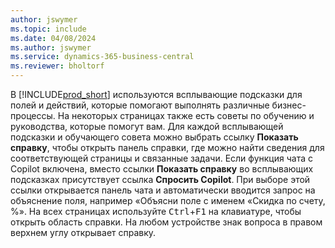 ```yaml
---
author: jswymer
ms.topic: include
ms.date: 04/08/2024
ms.author: jswymer
ms.service: dynamics-365-business-central
ms.reviewer: bholtorf
---
```

В [!INCLUDE[prod_short](prod_short.md)] используются всплывающие подсказки для полей и действий, которые помогают выполнять различные бизнес-процессы. На некоторых страницах также есть советы по обучению и руководства, которые помогут вам. Для каждой всплывающей подсказки и обучающего совета можно выбрать ссылку **Показать справку**, чтобы открыть панель справки, где можно найти сведения для соответствующей страницы и связанные задачи. Если функция чата с Copilot включена, вместо ссылки **Показать справку** во всплывающих подсказках присутствует ссылка **Спросить Copilot**. При выборе этой ссылки открывается панель чата и автоматически вводится запрос на объяснение поля, например «Объясни поле с именем «Скидка по счету, %». На всех страницах используйте <kbd>Ctrl</kbd>+<kbd>F1</kbd> на клавиатуре, чтобы открыть область справки. На любом устройстве знак вопроса в правом верхнем углу открывает справку.  
